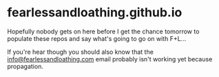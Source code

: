# fearlessandloathing.github.io

Hopefully nobody gets on here before I get the chance tomorrow to populate these repos and say what's going to go on with F+L...

If you're hear though you should also know that the info@fearlessandloathing.com email probably isn't working yet because propagation.
